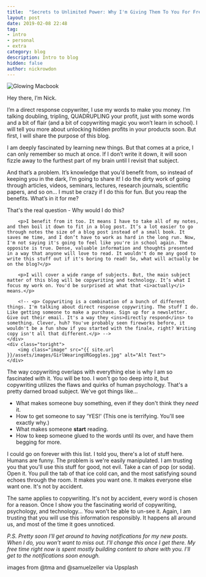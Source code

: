 ```yaml
---
title:  "Secrets to Unlimited Power: Why I'm Giving Them To You For Free " #old."Influencing decisions: The big guys know how to use it against you. They won't tell you, but I will"
layout: post
date: 2019-02-08 22:48
tag:
- intro
- personal
- extra
category: blog
description: Intro to blog
hidden: false
author: nickrowdon
---
```


<picture>
  <source srcset="{{ site.url }}/assets/images/macbookglow.webp" type="image/webp">
  <img src="{{ site.url }}/assets/images/macbookglow.jpg" alt="Glowing Macbook">
</picture>

Hey there, I’m Nick.

I’m a direct response copywriter, I use my words to make you money. I’m talking doubling, tripling, QUADRUPLING your profit, just with some words and a bit of flair (and a bit of copywriting magic you won’t learn in school). I will tell you more about unlocking hidden profits in your products soon. But first, I will share the purpose of this blog.

I am deeply fascinated by learning new things. But that comes at a price, I can only remember so much at once. If I don’t write it down, it will soon fizzle away to the furthest part of my brain until I revisit that subject.

And that’s a problem. It’s knowledge that you’d benefit from, so instead of keeping you in the dark, I’m going to share it! I do the dirty work of going through articles, videos, seminars, lectures, research journals, scientific papers, and so on... I must be crazy if I do this for fun. But you reap the benefits. What’s in it for me?

That's the real question - <span class="evidence">Why would I do this?</span>

<div class="side-by-side">
    <div class="toleft">

        <p>I benefit from it too. It means I have to take all of my notes, and then boil it down to fit in a blog post. It’s a lot easier to go through notes the size of a blog post instead of a small book. It saves me time, and I don’t have to work as hard in the long run. Now, I'm not saying it's going to feel like you're in school again. The opposite is true. Dense, valuable information and thoughts presented in a way that anyone will love to read. It wouldn't do me any good to write this stuff out if it's boring to read! So, what will actually be on the blog?</p>

        <p>I will cover a wide range of subjects. But, the main subject matter of this blog will be copywriting and technology. It’s what I focus my work on. You'd be surprised at what that <i>actually</i> means.</p>

        <!-- <p> Copywriting is a combination of a bunch of different things. I'm talking about direct response copywriting. The stuff I do. Like getting someone to make a purchase. Sign up for a newsletter. Give out their email. It's a way they <ins>directly respond</ins> to something. Clever, huh? You've probably seen fireworks before, it wouldn't be a fun show if you started with the finale, right? Writing copy isn't all that different.</p> -->
    </div>
    <div class="toright">
        <img class="image" src="{{ site.url }}/assets/images/GirlWearingVRGoggles.jpg" alt="Alt Text">
    </div>
</div>

The way copywriting overlaps with everything else is why I am so fascinated with it. You will be too. I won't go too deep into it, but copywriting utilizes the flaws and quirks of human psychology. That's a pretty darned broad subject. We've got things like...
- What makes someone buy something, even if they don't think they *need* it.
- How to get someone to say 'YES!' (This one is terrifying. You'll see exactly why.)
- What makes someone **start** reading.
- How to keep someone glued to the words until its over, and have them begging for more.

I could go on forever with this list. I told you, there's a lot of stuff here. Humans are funny. The problem is we're easily manipulated. I am trusting you that you'll use this stuff for good, not evil. Take a can of pop (or soda). Open it. You pull the tab of that ice cold can, and the most satisfying sound echoes through the room. It makes you want one. It makes everyone else want one. It's not by accident.

The same applies to copywriting. It's not by accident, every word is chosen for a reason. Once I show you the fascinating world of copywriting, psychology, and technology... You won't be able to un-see it. Again, I am trusting that you will use this information responsibly. It happens all around us, and most of the time it goes unnoticed.

*P.S. Pretty soon I'll get around to having notifications for my new posts. When I do, you won't want to miss out. I'll change this once I get there. My free time right now is spent mostly building content to share with you. I'll get to the notifications soon enough.*

<figcaption class="caption">images from @tma and @samuelzeller via Upsplash</figcaption>
